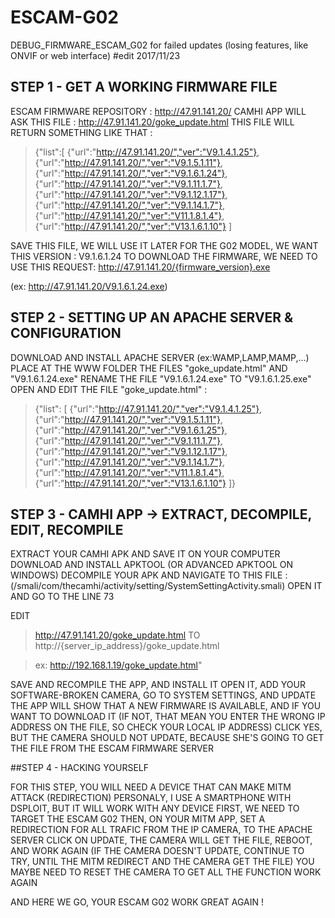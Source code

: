 # ESCAM-G02
DEBUG_FIRMWARE_ESCAM_G02 for failed updates (losing features, like ONVIF or web interface) #edit 2017/11/23

## STEP 1 - GET A WORKING FIRMWARE FILE

ESCAM FIRMWARE REPOSITORY : http://47.91.141.20/
CAMHI APP WILL ASK THIS FILE : http://47.91.141.20/goke_update.html
THIS FILE WILL RETURN SOMETHING LIKE THAT : 

>{"list":[
>{"url":"http://47.91.141.20/","ver":"V9.1.4.1.25"},
>{"url":"http://47.91.141.20/","ver":"V9.1.5.1.11"},
>{"url":"http://47.91.141.20/","ver":"V9.1.6.1.24"},
>{"url":"http://47.91.141.20/","ver":"V9.1.11.1.7"},
>{"url":"http://47.91.141.20/","ver":"V9.1.12.1.17"},
>{"url":"http://47.91.141.20/","ver":"V9.1.14.1.7"},
>{"url":"http://47.91.141.20/","ver":"V11.1.8.1.4"},
>{"url":"http://47.91.141.20/","ver":"V13.1.6.1.10"}
>]


SAVE THIS FILE, WE WILL USE IT LATER
FOR THE G02 MODEL, WE WANT THIS VERSION : V9.1.6.1.24
TO DOWNLOAD THE FIRMWARE, WE NEED TO USE THIS REQUEST: http://47.91.141.20/{firmware_version}.exe

(ex: http://47.91.141.20/V9.1.6.1.24.exe)
                                           
## STEP 2 - SETTING UP AN APACHE SERVER & CONFIGURATION
 
DOWNLOAD AND INSTALL APACHE SERVER (ex:WAMP,LAMP,MAMP,...)
PLACE AT THE WWW FOLDER THE FILES "goke_update.html" AND "V9.1.6.1.24.exe"
RENAME THE FILE "V9.1.6.1.24.exe" TO "V9.1.6.1.25.exe"
OPEN AND EDIT THE FILE "goke_update.html" :
 
>{"list": [
>{"url":"http://47.91.141.20/","ver":"V9.1.4.1.25"},
>{"url":"http://47.91.141.20/","ver":"V9.1.5.1.11"},
>{"url":"http://47.91.141.20/","ver":"V9.1.6.1.25"},
>{"url":"http://47.91.141.20/","ver":"V9.1.11.1.7"},
>{"url":"http://47.91.141.20/","ver":"V9.1.12.1.17"},
>{"url":"http://47.91.141.20/","ver":"V9.1.14.1.7"},
>{"url":"http://47.91.141.20/","ver":"V11.1.8.1.4"},
>{"url":"http://47.91.141.20/","ver":"V13.1.6.1.10"}
>]}

## STEP 3 - CAMHI APP -> EXTRACT, DECOMPILE, EDIT, RECOMPILE 

EXTRACT YOUR CAMHI APK AND SAVE IT ON YOUR COMPUTER
DOWNLOAD AND INSTALL APKTOOL (OR ADVANCED APKTOOL ON WINDOWS)
DECOMPILE YOUR APK AND NAVIGATE TO THIS FILE : 
(/smali/com/thecamhi/activity/setting/SystemSettingActivity.smali)
OPEN IT AND GO TO THE LINE 73

EDIT 
>http://47.91.141.20/goke_update.html
TO 
>http://{server_ip_address}/goke_update.html

>ex: http://192.168.1.19/goke_update.html"
                                                
SAVE AND RECOMPILE THE APP, AND INSTALL IT
OPEN IT, ADD YOUR SOFTWARE-BROKEN CAMERA, GO TO SYSTEM SETTINGS, AND UPDATE
THE APP WILL SHOW THAT A NEW FIRMWARE IS AVAILABLE, AND IF YOU WANT TO DOWNLOAD IT
(IF NOT, THAT MEAN YOU ENTER THE WRONG IP ADDRESS ON THE FILE, SO CHECK YOUR LOCAL IP ADDRESS)
CLICK YES, BUT THE CAMERA SHOULD NOT UPDATE, BECAUSE SHE'S GOING TO GET THE FILE FROM THE ESCAM FIRMWARE SERVER

##STEP 4 - HACKING YOURSELF

FOR THIS STEP, YOU WILL NEED A DEVICE THAT CAN MAKE MITM ATTACK (REDIRECTION)
PERSONALY, I USE A SMARTPHONE WITH DSPLOIT, BUT IT WILL WORK WITH ANY DEVICE
FIRST, WE NEED TO TARGET THE ESCAM G02
THEN, ON YOUR MITM APP, SET A REDIRECTION FOR ALL TRAFIC FROM THE IP CAMERA, TO THE APACHE SERVER
CLICK ON UPDATE, THE CAMERA WILL GET THE FILE, REBOOT, AND WORK AGAIN
(IF THE CAMERA DOESN'T UPDATE, CONTINUE TO TRY, UNTIL THE MITM REDIRECT AND THE CAMERA GET THE FILE)
YOU MAYBE NEED TO RESET THE CAMERA TO GET ALL THE FUNCTION WORK AGAIN

AND HERE WE GO, YOUR ESCAM G02 WORK GREAT AGAIN !
